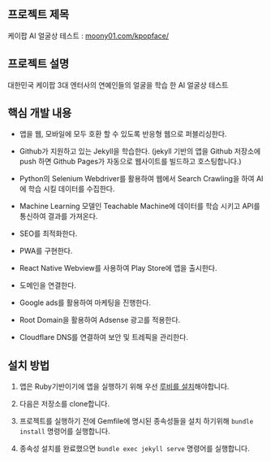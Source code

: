 ## 프로젝트 제목

케이팝 AI 얼굴상 테스트 : [moony01.com/kpopface/](https://moony01.com/kpopface/)

## 프로젝트 설명

대한민국 케이팝 3대 엔터사의 연예인들의 얼굴을 학습 한 AI 얼굴상 테스트

## 핵심 개발 내용

- 앱을 웹, 모바일에 모두 호환 할 수 있도록 반응형 웹으로 퍼블리싱한다.

- Github가 지원하고 있는 Jekyll을 학습한다. (jekyll 기반의 앱을 Github 저장소에 push 하면 Github Pages가 자동으로 웹사이트를 빌드하고 호스팅합니다.)

- Python의 Selenium Webdriver를 활용하여 웹에서 Search Crawling을 하여 AI에 학습 시킬 데이터를 수집한다.

- Machine Learning 모델인 Teachable Machine에 데이터를 학습 시키고 API를 통신하여 결과를 가져온다.

- SEO를 최적화한다.

- PWA를 구현한다.

- React Native Webview를 사용하여 Play Store에 앱을 출시한다.

- 도메인을 연결한다.

- Google ads를 활용하여 마케팅을 진행한다.

- Root Domain을 활용하여 Adsense 광고를 적용한다.

- Cloudflare DNS를 연결하여 보안 및 트레픽을 관리한다.

## 설치 방법

1. 앱은 Ruby기반이기에 앱을 실행하기 위해 우선 [루비를 설치](https://www.ruby-lang.org/ko/downloads/)해야합니다.

2. 다음은 저장소를 clone합니다.

3. 프로젝트를 실행하기 전에 Gemfile에 명시된 종속성들을 설치 하기위해 `bundle install` 명령어를 실행합니다.

4. 종속성 설치를 완료했으면 `bundle exec jekyll serve` 명령어를 실행합니다.